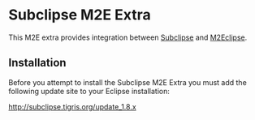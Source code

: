 # Subclipse M2E Extra

This M2E extra provides integration between [Subclipse][1] and [M2Eclipse][2].

## Installation

Before you attempt to install the Subclipse M2E Extra you must add the following update site to your Eclipse installation:

http://subclipse.tigris.org/update_1.8.x

[1]: http://subclipse.tigris.org/
[2]: http://eclipse.org/m2e/